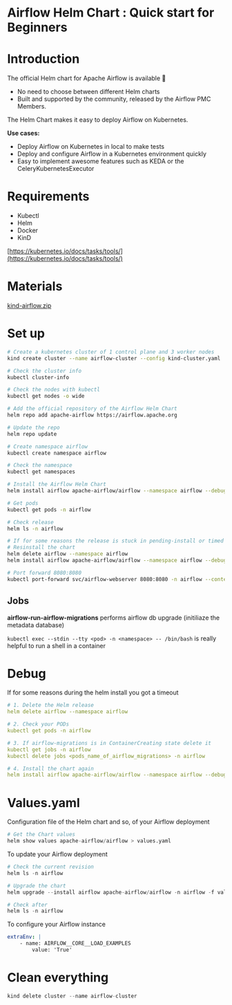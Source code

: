 # Airflow Helm Chart : Quick start for Beginners

# Introduction

The official Helm chart for Apache Airflow is available 🥳

- No need to choose between different Helm charts
- Built and supported by the community, released by the Airflow PMC Members.

The Helm Chart makes it easy to deploy Airflow on Kubernetes.

**Use cases:**

- Deploy Airflow on Kubernetes in local to make tests
- Deploy and configure Airflow in a Kubernetes environment quickly
- Easy to implement awesome features such as KEDA or the CeleryKubernetesExecutor

# Requirements

- Kubectl
- Helm
- Docker
- KinD

[https://kubernetes.io/docs/tasks/tools/](https://kubernetes.io/docs/tasks/tools/)

# Materials

[kind-airflow.zip](Airflow%20Helm%20Chart%20Quick%20start%20for%20Beginners%2001579b43966b42699ec7d6a0938644a3/kind-airflow.zip)

# Set up

```bash
# Create a kubernetes cluster of 1 control plane and 3 worker nodes
kind create cluster --name airflow-cluster --config kind-cluster.yaml

# Check the cluster info
kubectl cluster-info

# Check the nodes with kubectl
kubectl get nodes -o wide

# Add the official repository of the Airflow Helm Chart
helm repo add apache-airflow https://airflow.apache.org

# Update the repo
helm repo update

# Create namespace airflow
kubectl create namespace airflow

# Check the namespace 
kubectl get namespaces

# Install the Airflow Helm Chart
helm install airflow apache-airflow/airflow --namespace airflow --debug

# Get pods
kubectl get pods -n airflow

# Check release
helm ls -n airflow

# If for some reasons the release is stuck in pending-install or timed out
# Resinstall the chart
helm delete airflow --namespace airflow
helm install airflow apache-airflow/airflow --namespace airflow --debug —timeout 10m0s

# Port forward 8080:8080
kubectl port-forward svc/airflow-webserver 8080:8080 -n airflow --context kind-airflow-cluster
```

## Jobs

**airflow-run-airflow-migrations** performs airflow db upgrade (initiliaze the metadata database)

`kubectl exec --stdin --tty <pod> -n <namespace> -- /bin/bash` is really helpful to run a shell in a container

# Debug

If for some reasons during the helm install you got a timeout

```yaml
# 1. Delete the Helm release
helm delete airflow --namespace airflow

# 2. Check your PODs
kubectl get pods -n airflow

# 3. If airflow-migrations is in ContainerCreating state delete it
kubectl get jobs -n airflow
kubectl delete jobs <pods_name_of_airflow_migrations> -n airflow

# 4. Install the chart again
helm install airflow apache-airflow/airflow --namespace airflow --debug --timeout 10m0s
```

# Values.yaml

Configuration file of the Helm chart and so, of your Airflow deployment

```python
# Get the Chart values
helm show values apache-airflow/airflow > values.yaml
```

To update your Airflow deployment

```python
# Check the current revision
helm ls -n airflow

# Upgrade the chart
helm upgrade --install airflow apache-airflow/airflow -n airflow -f values.yaml --debug

# Check after
helm ls -n airflow
```

To configure your Airflow instance

```yaml
extraEnv: |
	- name: AIRFLOW__CORE__LOAD_EXAMPLES
		value: 'True'
```

# Clean everything

```python
kind delete cluster --name airflow-cluster
```